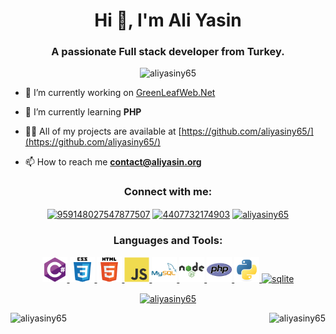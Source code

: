<h1 align="center">Hi 👋, I'm Ali Yasin</h1>
<h3 align="center">A passionate Full stack developer from Turkey.</h3>
<p align="center"> <img src="https://komarev.com/ghpvc/?username=aliyasiny65&label=Profile%20views&color=0e75b6&style=flat" alt="aliyasiny65" /> </p>

- 🔭 I’m currently working on [GreenLeafWeb.Net](https://greenleafweb.net)

- 🌱 I’m currently learning **PHP**

- 👨‍💻 All of my projects are available at [https://github.com/aliyasiny65/](https://github.com/aliyasiny65/)

- 📫 How to reach me **<a href="mailto:contact@aliyasin.org">contact@aliyasin.org</a>**

<h3 align="center">Connect with me:</h3>
<p align="center">
<a href="https://discord.com/users/959148027547877507/" target="blank"><img align="center" src="https://cdn.jsdelivr.net/npm/simple-icons@3.0.1/icons/discord.svg" alt="959148027547877507" height="30" width="40" /></a>
<a href="https://wa.me/+4407732174903" target="blank"><img align="center" src="https://cdn.jsdelivr.net/npm/simple-icons@3.0.1/icons/whatsapp.svg" alt="4407732174903" height="30" width="40" /></a>
<a href="[https://wa.me/+4407732174903](https://steamcommunity.com/id/aliyasiny65/)" target="blank"><img align="center" src="https://cdn.jsdelivr.net/npm/simple-icons@3.0.1/icons/steam.svg" alt="aliyasiny65" height="30" width="40" /></a>
</p>

<h3 align="center">Languages and Tools:</h3>
<p align="center"> <a href="https://www.w3schools.com/cs/" target="_blank" rel="noreferrer"> <img src="https://raw.githubusercontent.com/devicons/devicon/master/icons/csharp/csharp-original.svg" alt="csharp" width="40" height="40"/> </a> <a href="https://www.w3schools.com/css/" target="_blank" rel="noreferrer"> <img src="https://raw.githubusercontent.com/devicons/devicon/master/icons/css3/css3-original-wordmark.svg" alt="css3" width="40" height="40"/> </a> <a href="https://www.w3.org/html/" target="_blank" rel="noreferrer"> <img src="https://raw.githubusercontent.com/devicons/devicon/master/icons/html5/html5-original-wordmark.svg" alt="html5" width="40" height="40"/> </a> <a href="https://developer.mozilla.org/en-US/docs/Web/JavaScript" target="_blank" rel="noreferrer"> <img src="https://raw.githubusercontent.com/devicons/devicon/master/icons/javascript/javascript-original.svg" alt="javascript" width="40" height="40"/> </a> <a href="https://www.mysql.com/" target="_blank" rel="noreferrer"> <img src="https://raw.githubusercontent.com/devicons/devicon/master/icons/mysql/mysql-original-wordmark.svg" alt="mysql" width="40" height="40"/> </a> <a href="https://nodejs.org" target="_blank" rel="noreferrer"> <img src="https://raw.githubusercontent.com/devicons/devicon/master/icons/nodejs/nodejs-original-wordmark.svg" alt="nodejs" width="40" height="40"/> </a> <a href="https://www.php.net" target="_blank" rel="noreferrer"> <img src="https://raw.githubusercontent.com/devicons/devicon/master/icons/php/php-original.svg" alt="php" width="40" height="40"/> </a> <a href="https://www.python.org" target="_blank" rel="noreferrer"> <img src="https://raw.githubusercontent.com/devicons/devicon/master/icons/python/python-original.svg" alt="python" width="40" height="40"/> </a> <a href="https://www.sqlite.org/" target="_blank" rel="noreferrer"> <img src="https://www.vectorlogo.zone/logos/sqlite/sqlite-icon.svg" alt="sqlite" width="40" height="40"/> </a> </p>

<p align="center"> <a href="https://open.spotify.com/user/um3a5tn4xd3env0c4m9gcc554?si=be4f9ab5dc474b50"><img align="center" src="https://spotify-github-profile.vercel.app/api/view?uid=um3a5tn4xd3env0c4m9gcc554&cover_image=true&theme=default" alt="aliyasiny65" /> </p>

<p>
  <img align="left" src="https://github-readme-stats.vercel.app/api/top-langs?username=aliyasiny65&show_icons=true&theme=dark&locale=en&layout=compact" alt="aliyasiny65" />
  <img align="right" src="https://github-readme-stats.vercel.app/api?username=aliyasiny65&show_icons=true&theme=dark&locale=en" alt="aliyasiny65" />
</p>
